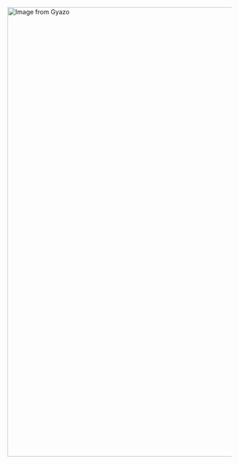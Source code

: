 <a href="https://gyazo.com/e8a1247582c89c065842295bf671760f"><img src="https://i.gyazo.com/e8a1247582c89c065842295bf671760f.png" alt="Image from Gyazo" width="1009"/></a>

